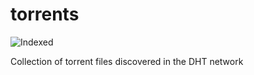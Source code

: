 torrents 
========
![Indexed](https://img.shields.io/badge/indexed-221696-blue)

Collection of torrent files discovered in the DHT network
